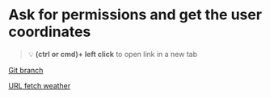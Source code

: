 # Ask for permissions and get the user coordinates 


> :bulb: **(ctrl or cmd)+ left click** to open link in a new tab 

[Git branch](https://github.com/codiku/react-native-meteo/tree/003-EN-coordinates)

[URL fetch weather](https://gist.githubusercontent.com/codiku-dev/0b2a3793672e76fa3936d1a6a62c5d16/raw/e18d4aa62c6044295844fe2cf492edd650276e48/gistfile1.txt)